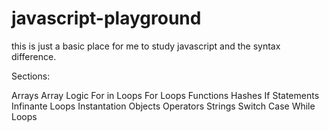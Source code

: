 # javascript-playground
 this is just a basic place for me to study javascript and the syntax difference.

 Sections:

 Arrays
 Array Logic
 For in Loops
 For Loops
 Functions
 Hashes
 If Statements
 Infinante Loops
 Instantation
 Objects
 Operators
 Strings
 Switch Case
 While Loops

